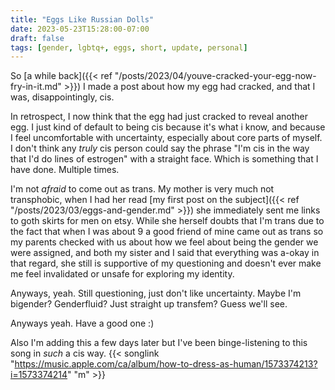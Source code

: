 ```yaml
---
title: "Eggs Like Russian Dolls"
date: 2023-05-23T15:28:00-07:00
draft: false
tags: [gender, lgbtq+, eggs, short, update, personal]
---
```


So [a while back]({{< ref "/posts/2023/04/youve-cracked-your-egg-now-fry-in-it.md" >}})
I made a post about how my egg had cracked, and that I was, disappointingly,
cis.

In retrospect, I now think that the egg had just cracked to reveal another egg.
I just kind of default to being cis because it's what i know, and because I
feel uncomfortable with uncertainty, especially about core parts of myself.
I don't think any *truly* cis person could say the phrase "I'm cis in the way
that I'd do lines of estrogen" with a straight face. Which is something that
I have done. Multiple times.

I'm not *afraid* to come out as trans. My mother is very much not transphobic,
when I had her read
[my first post on the subject]({{< ref "/posts/2023/03/eggs-and-gender.md" >}})
she immediately sent me links to goth skirts for men on etsy. While she herself
doubts that I'm trans due to the fact that when I was about 9 a good friend of
mine came out as trans so my parents checked with us about how we feel about
being the gender we were assigned, and both my sister and I said that
everything was a-okay in that regard, she still is supportive of my questioning
and doesn't ever make me feel invalidated or unsafe for exploring my identity.

Anyways, yeah. Still questioning, just don't like uncertainty. Maybe I'm
bigender? Genderfluid? Just straight up transfem? Guess we'll see.

Anyways yeah. Have a good one :)


Also I'm adding this a few days later but I've been binge-listening to this
song in *such* a cis way.
{{< songlink "https://music.apple.com/ca/album/how-to-dress-as-human/1573374213?i=1573374214" "m" >}}

